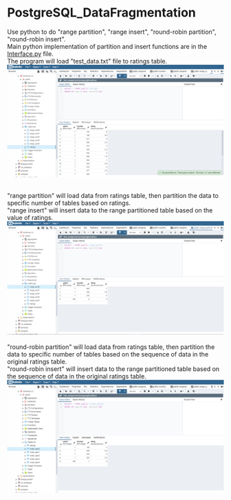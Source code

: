# PostgreSQL_DataFragmentation
 Use python to do "range partition", "range insert", "round-robin partition", "round-robin insert". <br />
 Main python implementation of partition and insert functions are in the [Interface.py](Interface.py) file. <br />
 The program will load "test_data.txt" file to ratings table.	<br />
 <img src="/img/ratingsTable.PNG" alt="Alt text" title="Optional title"> <br /> <br />
 
 "range partition" will load data from ratings table, then partition the data to specific number of tables based on ratings. <br />
 "range insert" will insert data to the range partitioned table based on the value of ratings. <br />
 <img src="/img/rangePartition&Insert.PNG" alt="Alt text" title="Optional title"> <br />
  <br />
 "round-robin partition" will load data from ratings table, then partition the data to specific number of tables based on the sequence of data in the original ratings table. <br />
 "round-robin insert" will insert data to the range partitioned table based on the sequence of data in the original ratings table. <br />
 <img src="/img/roundRobinPartion&insert.PNG" alt="Alt text" title="Optional title"> <br />

